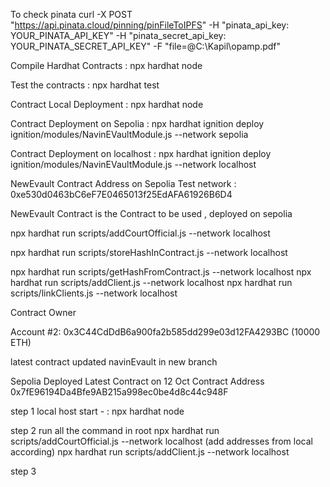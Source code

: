 To check pinata
curl -X POST "https://api.pinata.cloud/pinning/pinFileToIPFS" -H "pinata_api_key: YOUR_PINATA_API_KEY" -H "pinata_secret_api_key: YOUR_PINATA_SECRET_API_KEY" -F "file=@C:\Kapil\opamp.pdf"

Compile Hardhat Contracts : npx hardhat node

Test the contracts : npx hardhat test

Contract Local Deployment : npx hardhat node

Contract Deployment on Sepolia : npx hardhat ignition deploy ignition/modules/NavinEVaultModule.js --network sepolia

Contract Deployment on localhost : npx hardhat ignition deploy ignition/modules/NavinEVaultModule.js --network localhost

NewEvault Contract Address on Sepolia Test network : 0xe530d0463bC6eF7E0465013f25EdAFA61926B6D4

NewEvault Contract is the Contract to be used , deployed on sepolia

npx hardhat run scripts/addCourtOfficial.js --network localhost

npx hardhat run scripts/storeHashInContract.js --network localhost

npx hardhat run scripts/getHashFromContract.js --network localhost
npx hardhat run scripts/addClient.js --network localhost
npx hardhat run scripts/linkClients.js --network localhost

Contract Owner

Account #2: 0x3C44CdDdB6a900fa2b585dd299e03d12FA4293BC (10000 ETH)

latest contract updated navinEvault in new branch

Sepolia Deployed Latest Contract on 12 Oct Contract Address 0x7fE96194Da4Bfe9AB215a998ec0be4d8c44c948F

step 1
local host start - : npx hardhat node

step 2
run all the command in root
npx hardhat run scripts/addCourtOfficial.js --network localhost
(add addresses from local according)
npx hardhat run scripts/addClient.js --network localhost

step 3
